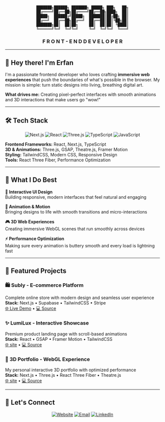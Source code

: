 <div align="center">

```
███████╗██████╗ ███████╗ █████╗ ███╗   ██╗
██╔════╝██╔══██╗██╔════╝██╔══██╗████╗  ██║
█████╗  ██████╔╝█████╗  ███████║██╔██╗ ██║
██╔══╝  ██╔══██╗██╔══╝  ██╔══██║██║╚██╗██║
███████╗██║  ██║██╗     ██║  ██║██║ ╚████║
╚══════╝╚═╝  ╚═╝╚═╝     ╚═╝  ╚═╝╚═╝  ╚═══╝
```

### **F R O N T - E N D   D E V E L O P E R**

</div>

---

## 👋 Hey there! I'm Erfan

I'm a passionate frontend developer who loves crafting **immersive web experiences** that push the boundaries of what's possible in the browser. My mission is simple: turn static designs into living, breathing digital art.

**What drives me:** Creating pixel-perfect interfaces with smooth animations and 3D interactions that make users go "wow!"

---

## 🛠️ Tech Stack

<div align="center">

![Next.js](https://img.shields.io/badge/Next.js-000000?style=for-the-badge&logo=next.js&logoColor=white)
![React](https://img.shields.io/badge/React-20232A?style=for-the-badge&logo=react&logoColor=61DAFB)
![Three.js](https://img.shields.io/badge/Three.js-000000?style=for-the-badge&logo=three.js&logoColor=white)
![TypeScript](https://img.shields.io/badge/TypeScript-007ACC?style=for-the-badge&logo=typescript&logoColor=white)
![JavaScript](https://img.shields.io/badge/JavaScript-F7DF1E?style=for-the-badge&logo=javascript&logoColor=black)

</div>

**Frontend Frameworks:** React, Next.js, TypeScript  
**3D & Animations:** Three.js, GSAP, Theatre.js, Framer Motion  
**Styling:** TailwindCSS, Modern CSS, Responsive Design  
**Tools:** React Three Fiber, Performance Optimization

---

## 🎯 What I Do Best

**🎨 Interactive UI Design**  
Building responsive, modern interfaces that feel natural and engaging

**🌟 Animation & Motion**  
Bringing designs to life with smooth transitions and micro-interactions

**🎮 3D Web Experiences**  
Creating immersive WebGL scenes that run smoothly across devices

**⚡ Performance Optimization**  
Making sure every animation is buttery smooth and every load is lightning fast

---

## 🚀 Featured Projects

### 🛍️ **Subly** - E-commerce Platform
Complete online store with modern design and seamless user experience  
**Stack:** Next.js • Supabase • TailwindCSS • Stripe  
[🌐 Live Demo](https://subly.com/) • [💻 Source](https://github.com/erfan-mirasadi/SUBLY)
### ✨ **LumiLux** - Interactive Showcase  
Premium product landing page with scroll-based animations  
**Stack:** React • GSAP • Framer Motion • TailwindCSS  
[🌐 site](https://lumiluxe.studio/) • [💻 Source](https://github.com/erfan-mirasadi/LumiLuxe)

### 🎯 **3D Portfolio** - WebGL Experience
My personal interactive 3D portfolio with optimized performance  
**Stack:** Next.js • Three.js • React Three Fiber • Theatre.js  
[🌐 site](https://iamerfan.me) • [💻 Source](https://github.com/erfan-mirasadi/IamErfan)

---

## 🤝 Let's Connect

<div align="center">

[![Website](https://img.shields.io/badge/🌐_Website-iamerfan.me-4285F4?style=for-the-badge)](https://iamerfan.me)
[![Email](https://img.shields.io/badge/📧_Email-Contact_Me-EA4335?style=for-the-badge)](mailto:erfan.mirasadi@gmail.com)
[![LinkedIn](https://img.shields.io/badge/💼_LinkedIn-Connect-0A66C2?style=for-the-badge)](www.linkedin.com/in/erfan-mirasadi)

</div>
